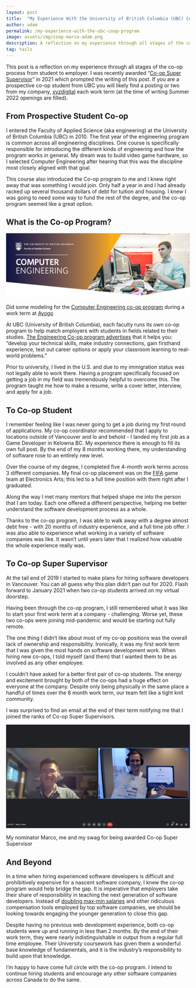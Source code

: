 ```yaml
---
layout: post
title:  "My Experience With the University of British Columbia (UBC) Co-op Program"
author: adam
permalink: /my-experience-with-the-ubc-coop-program
image: assets/img/coop-marco-adam.png
description: A reflection on my experience through all stages of the co-op process from student to employer
tag: tails
---
```


This post is a reflection on my experience through all stages of the co-op process from student to employer.  I was recently awarded “[Co-op Super Supervisor](https://sciencecoop.ubc.ca/employers/award)” in 2021 which prompted the writing of this post.  If you are a prospective co-op student from UBC you will likely find a posting or two from my company, [xyzdigital](https://www.xyzdigital.com/) each work term (at the time of writing Summer 2022 openings are filled).

## From Prospective Student Co-op

I entered the Faculty of Applied Science (aka engineering) at the University of British Columbia (UBC) in 2010.  The first year of the engineering program is common across all engineering disciplines.  One course is specifically responsible for introducing the different kinds of engineering and how the program works in general. My dream was to build video game hardware, so I selected Computer Engineering after hearing that this was the discipline most closely aligned with that goal.

This course also introduced the Co-op program to me and I knew right away that was something I would join. Only half a year in and I had already racked up several thousand dollars of debt for tuition and housing. I knew I was going to need some way to fund the rest of the degree, and the co-op program seemed like a great option.

## What is the Co-op Program?

![](/assets/img/coop-adam.png)

<figcaption>Did some modeling for the <a href="https://coop.apsc.ubc.ca/computer-engineering/">Computer Engineering co-op program</a> during a work term at <a href="https://ayogo.com/">Ayogo</a></figcaption>

At UBC (University of British Columbia), each faculty runs its own co-op program to help match employers with students in fields related to their studies.  [The Engineering Co-op program advertises](https://coop.apsc.ubc.ca/prospective-students/) that it helps you: “develop your technical skills, make industry connections, gain firsthand experience, test out career options or apply your classroom learning to real-world problems.”  

Prior to university, I lived in the U.S. and due to my immigration status was not legally able to work there.  Having a program specifically focused on getting a job in my field was tremendously helpful to overcome this. The program taught me how to make a resume, write a cover letter, interview, and apply for a job.

## To Co-op Student

I remember feeling like I was never going to get a job during my first round of applications.  My co-op coordinator recommended that I apply to locations outside of Vancouver and lo and behold - I landed my first job as a Game Developer in Kelowna BC.  My experience there is enough to fill its own full post. By the end of my 8 months working there, my understanding of software rose to an entirely new level.  

Over the course of my degree, I completed five 4-month work terms across 3 different companies.  My final co-op placement was on the [FIFA](https://www.ea.com/games/fifa) game team at Electronics Arts; this led to a full time position with them right after I graduated. 

Along the way I met many mentors that helped shape me into the person that I am today.  Each one offered a different perspective, helping me better understand the software development process as a whole.

Thanks to the co-op program, I was able to walk away with a degree almost debt free - with 20 months of industry experience, and a full time job offer.  I was also able to experience what working in a variety of software companies was like. It wasn’t until years later that I realized how valuable the whole experience really was.

## To Co-op Super Supervisor

At the tail end of 2019 I started to make plans for hiring software developers in Vancouver. You can all guess why this plan didn’t pan out for 2020.  Flash forward to January 2021 when two co-op students arrived on my virtual doorstep. 

Having been through the co-op program, I still remembered what it was like to start your first work term at a company - challenging.  Worse yet, these two co-ops were joining mid-pandemic and would be starting out fully remote. 

The one thing I didn’t like about most of my co-op positions was the overall lack of ownership and responsibility. Ironically, it was my first work term that I was given the most hands on software development work.  When hiring new co-ops, I told myself (and them) that I wanted them to be as involved as any other employee.

I couldn’t have asked for a better first pair of co-op students.  The energy and excitement brought by both of the co-ops had a huge effect on everyone at the company.  Despite only being physically in the same place a handful of times over the 8 month work term, our team felt like a tight knit community.  

I was surprised to find an email at the end of their term notifying me that I joined the ranks of Co-op Super Supervisors. 

![My nominator Marco and me and my swag for being awarded Co-op Super Supervisor](/assets/img/coop-marco-adam.png)

<figcaption>My nominator Marco, me and my swag for being awarded Co-op Super Supervisor</figcaption>

## And Beyond

In a time when hiring experienced software developers is difficult and prohibitively expensive for a nascent software company, I knew the co-op program would help bridge the gap. It is imperative that employers take their share of responsibility in teaching the next generation of software developers.  Instead of [doubling max-min salaries](https://www.geekwire.com/2022/amazon-more-than-doubles-max-base-pay-to-350k-for-corporate-and-tech-workers-citing-labor-market/) and other ridiculous compensation tools employed by top software companies, we should be looking towards engaging the younger generation to close this gap.  

Despite having no previous web development experience, both co-op students were up and running in less than 2 months. By the end of their work term, they were nearly indistinguishable in output from a regular full time employee.  Their University coursework has given them a wonderful base knowledge of fundamentals, and it is the industry’s responsibility to build upon that knowledge.

I’m happy to have come full circle with the co-op program.  I intend to continue hiring students and encourage any other software companies across Canada to do the same.